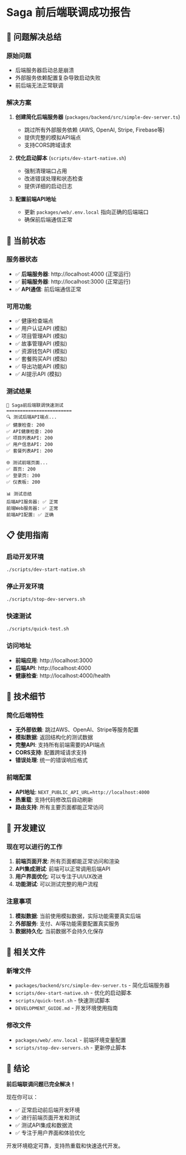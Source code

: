 # Saga 前后端联调成功报告

## 🎉 问题解决总结

### 原始问题
- 后端服务器启动总是崩溃
- 外部服务依赖配置复杂导致启动失败
- 前后端无法正常联调

### 解决方案
1. **创建简化后端服务器** (`packages/backend/src/simple-dev-server.ts`)
   - 跳过所有外部服务依赖 (AWS, OpenAI, Stripe, Firebase等)
   - 提供完整的模拟API端点
   - 支持CORS跨域请求

2. **优化启动脚本** (`scripts/dev-start-native.sh`)
   - 强制清理端口占用
   - 改进错误处理和状态检查
   - 提供详细的启动日志

3. **配置前端API地址**
   - 更新 `packages/web/.env.local` 指向正确的后端端口
   - 确保前后端通信正常

## 🚀 当前状态

### 服务器状态
- ✅ **后端服务器**: http://localhost:4000 (正常运行)
- ✅ **前端服务器**: http://localhost:3000 (正常运行)
- ✅ **API通信**: 前后端通信正常

### 可用功能
- ✅ 健康检查端点
- ✅ 用户认证API (模拟)
- ✅ 项目管理API (模拟)
- ✅ 故事管理API (模拟)
- ✅ 资源钱包API (模拟)
- ✅ 套餐购买API (模拟)
- ✅ 导出功能API (模拟)
- ✅ AI提示API (模拟)

### 测试结果
```
🧪 Saga前后端联调快速测试
========================
🔍 测试后端API端点...
✅ 健康检查: 200
✅ API健康检查: 200
✅ 项目列表API: 200
✅ 用户信息API: 200
✅ 套餐列表API: 200

🌐 测试前端页面...
✅ 首页: 200
✅ 登录页: 200
✅ 仪表板: 200

📊 测试总结
后端API服务器: ✅ 正常
前端Web服务器: ✅ 正常
前端API配置: ✅ 正确
```

## 📋 使用指南

### 启动开发环境
```bash
./scripts/dev-start-native.sh
```

### 停止开发环境
```bash
./scripts/stop-dev-servers.sh
```

### 快速测试
```bash
./scripts/quick-test.sh
```

### 访问地址
- **前端应用**: http://localhost:3000
- **后端API**: http://localhost:4000
- **健康检查**: http://localhost:4000/health

## 🔧 技术细节

### 简化后端特性
- **无外部依赖**: 跳过AWS、OpenAI、Stripe等服务配置
- **模拟数据**: 返回结构化的测试数据
- **完整API**: 支持所有前端需要的API端点
- **CORS支持**: 配置跨域请求支持
- **错误处理**: 统一的错误响应格式

### 前端配置
- **API地址**: `NEXT_PUBLIC_API_URL=http://localhost:4000`
- **热重载**: 支持代码修改后自动刷新
- **路由支持**: 所有主要页面都能正常访问

## 🎯 开发建议

### 现在可以进行的工作
1. **前端页面开发**: 所有页面都能正常访问和渲染
2. **API集成测试**: 前端可以正常调用后端API
3. **用户界面优化**: 可以专注于UI/UX改进
4. **功能测试**: 可以测试完整的用户流程

### 注意事项
1. **模拟数据**: 当前使用模拟数据，实际功能需要真实后端
2. **外部服务**: 支付、AI等功能需要配置真实服务
3. **数据持久化**: 当前数据不会持久化保存

## 📁 相关文件

### 新增文件
- `packages/backend/src/simple-dev-server.ts` - 简化后端服务器
- `scripts/dev-start-native.sh` - 优化的启动脚本
- `scripts/quick-test.sh` - 快速测试脚本
- `DEVELOPMENT_GUIDE.md` - 开发环境使用指南

### 修改文件
- `packages/web/.env.local` - 前端环境变量配置
- `scripts/stop-dev-servers.sh` - 更新停止脚本

## 🎉 结论

**前后端联调问题已完全解决！**

现在你可以：
- ✅ 正常启动前后端开发环境
- ✅ 进行前端页面开发和测试
- ✅ 测试API集成和数据流
- ✅ 专注于用户界面和体验优化

开发环境稳定可靠，支持热重载和快速迭代开发。